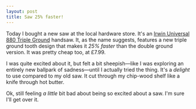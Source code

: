 ```yaml
---
layout: post
title: Saw 25% faster!
---
```

Today I bought a new saw at the local hardware store. It's an [Irwin Universal 880 Triple
Ground](http://www.irwin.dk/pdf/IR_JA_LIT_KFS_880_300dpi_4C.pdf) handsaw. It, as the name
suggests, features a new triple ground tooth design that makes it *25% faster* than the
double ground version. It was pretty cheap too, at &pound;7.99.

I was quite excited about it, but felt a bit sheepish&mdash;like I was exploring an
entirely new ballpark of sadness&mdash;until I actually tried the thing. It's a *delight*
to use compared to my old saw. It cut through my chip-wood shelf like a knife through hot
butter.

Ok, still feeling *a little* bit bad about being so excited about a saw. I'm sure I'll get
over it.
